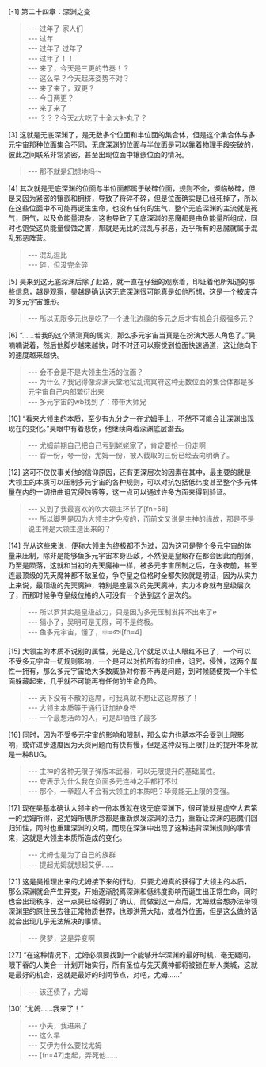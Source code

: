 
[-1] 第二十四章：深渊之变
>--- 过年了 家人们<br>
>--- 过年<br>
>--- 过年了 过年了<br>
>--- 过年了！！<br>
>--- 来了，今天是三更的节奏！？<br>
>--- 这么早？今天起床姿势不对？<br>
>--- 来了来了，双更？<br>
>--- 今日两更？<br>
>--- 来了来了<br>
>--- ？？？今天z大吃了十全大补丸了？<br>

[3] 这就是无底深渊了，是无数多个位面和半位面的集合体，但是这个集合体与多元宇宙那种位面集合不同，无底深渊的位面与半位面是可以靠着物理手段突破的，彼此之间联系非常紧密，甚至出现位面中镶嵌位面的情况。
>--- 那不就是幻想地吗～<br>

[4] 其次就是无底深渊的位面与半位面都属于破碎位面，规则不全，濒临破碎，但是又因为紧密的镶嵌和拥挤，导致了将碎不碎，但是位面确实是已经死掉了，所以在这些位面中不可能再诞生生命，也没有任何的生气，整个无底深渊的主流就是死气，阴气，以及负能量混杂，这也导致了无底深渊的恶魔都是由负能量所组成，同时也饱受这负能量侵蚀之害，那就是无比的混乱与邪恶，近乎所有的恶魔就属于混乱邪恶阵营。
>--- 混乱逗比<br>
>--- 碎，但没完全碎<br>

[5] 昊来到这无底深渊后除了赶路，就一直在仔细的观察着，印证着他所知道的那些信息，越是观察，昊越是确认这无底深渊很可能真是如他所想，这是一个被废弃的多元宇宙雏形。
>--- 所以无限多元也是吃了一个进化边缘的多元之后才有机会升级强多元？<br>

[6] “……若我的这个猜测真的属实，那么多元宇宙当真是在扮演大恶人角色了。”昊喃喃说着，然后他脚步越来越快，时不时还可以察觉到位面快速通道，这让他向下的速度越来越快。
>--- 会不会是不是大领主生活的位面？<br>
>--- 为什么？我记得像深渊天堂地狱乱流冥府这种无数位面的集合体都是多元宇宙自己内部繁衍出来<br>
>--- 多元宇宙的wb找到了：带带大师兄<br>

[10] “看来大领主的本质，至少有九分之一在尤姆手上，不然不可能会让深渊出现现在的变化。”昊眼中有着悲伤，他继续向着深渊底层潜去。
>--- 尤姆前期自己把自己亏到姥姥家了，肯定要抢一份走啊<br>
>--- 昋一份，夸一份，尤姆一份，被人截取的三份已经去向明确了。<br>

[12] 这可不仅仅事关他的信仰原因，还有更深层次的因素在其中，最主要的就是大领主的本质可以压制多元宇宙的各种规则，可以对抗包括低纬度甚至整个多元体量在内的一切扭曲诅咒侵蚀等等，这一点可以通过许多方面来得到验证。
>--- 又到了我最喜欢的吹大领主环节了[fn=58]<br>
>--- 所以脚男是因为大领主才免疫的，而前文又说是主神的缘故，那是不是说主神是大领主造出来的？<br>

[14] 光从这些来说，便称大领主为终极都不为过，因为这可是整个多元宇宙的体量来压制，除非是能够鱼多元宇宙本身匹敌，不然便是皇级存在都会因此而削弱，乃至是陨落，这就和当初的先天魔神一样，被多元宇宙压制之后，在永夜前，甚至连最顶级的先天魔神都不敌圣位，争夺皇之位格时全都失败就是明证，因为从实力上来说，最顶级的先天魔神，特别是座层次的先天魔神，实力本身就有皇级层次了，而那时候争夺皇级位格的人可没有一个达到这个层次的。
>--- 所以罗其实是皇级战力，只是因为多元压制发挥不出来了e<br>
>--- 猜小了，吴明可是无限，可不是终极。<br>
>--- 鱼多元宇宙，懂了，♾️=🐟[fn=4]<br>

[15] 大领主的本质不说别的属性，光是这几个就足以让人眼红不已了，一个可以不受多元宇宙一切规则影响，一个是可以对抗所有的扭曲，诅咒，侵蚀，这两个属性一拥有，那么多元宇宙绝大多数威胁对你都不再是问题，到时候随便找一个半位面躲藏起来，几乎就不可能再有任何的生命危险。
>--- 天下没有不散的筵席，可我真就不想让这筵席散了！<br>
>--- 大领主本质等于通行证加护身符<br>
>--- 一个最想活命的人，可是却牺牲了最多<br>

[16] 同时，因为不受多元宇宙的影响和限制，那么实力也基本不会受到上限影响，或许进步速度因为天资问题而有快有慢，但是这种没有上限打压的提升本身就是一种BUG。
>--- 主神的各种无限子弹版本武器，可以无限提升的基础属性。<br>
>--- 夸表示为什么我在负面多元连神之手都打不过<br>
>--- 那个，一拳超人不会有大领主的本质吧？毕竟能无上限的变强。<br>

[17] 现在昊基本确认大领主的一份本质就在这无底深渊下，很可能就是虚空大君第一的尤姆所得，这尤姆所思所念都是重新焕发深渊的活力，重新让深渊的恶魔们回归知性，同时也重建深渊的文明，而现在深渊中出现了这种违背深渊规则的事情来，这就是大领主本质所造成的变化。
>--- 尤姆也是为了自己的族群<br>
>--- 提起尤姆就想起艾伊......<br>

[21] 这是昊推理出来的尤姆接下来的行动，只要尤姆真的获得了大领主的本质，那么深渊就会产生异变，开始逐渐脱离深渊和低纬度影响而诞生出正常生命，同时也会出现秩序，这一点昊已经得到了确认，而做到这一点后，尤姆就会想办法带领深渊里的原住民去往正常物质世界，也即洪荒大陆，或者外位面，但是这么做的话就会出现几乎无法解决的事情。
>--- 灵梦，这是异变啊<br>

[27] “在这种情况下，尤姆必须要找到一个能够升华深渊的最好时机，毫无疑问，眼下昋的人类合一计划开始实行，所有圣位与先天魔神都将被锁在新人类城，这就是最好的机会，这就是最好的时间节点，对吧，尤姆……”
>--- 该还债了，尤姆<br>

[30] “尤姆……我来了！”
>--- 小夫，我进来了<br>
>--- 这么早<br>
>--- 艾伊为什么要找尤姆<br>
>--- [fn=47]走起，弄死他……<br>
